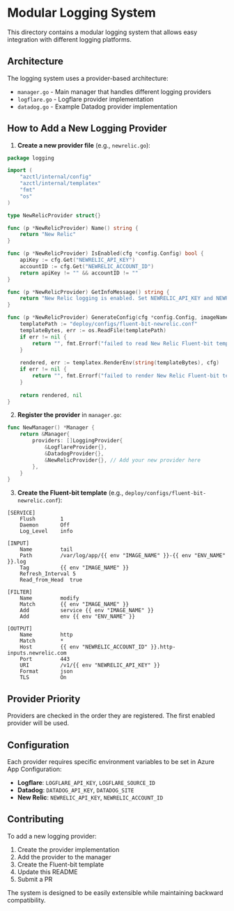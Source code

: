 # Modular Logging System

This directory contains a modular logging system that allows easy integration with different logging platforms.

## Architecture

The logging system uses a provider-based architecture:

- `manager.go` - Main manager that handles different logging providers
- `logflare.go` - Logflare provider implementation
- `datadog.go` - Example Datadog provider implementation

## How to Add a New Logging Provider

1. **Create a new provider file** (e.g., `newrelic.go`):

```go
package logging

import (
    "azctl/internal/config"
    "azctl/internal/templatex"
    "fmt"
    "os"
)

type NewRelicProvider struct{}

func (p *NewRelicProvider) Name() string {
    return "New Relic"
}

func (p *NewRelicProvider) IsEnabled(cfg *config.Config) bool {
    apiKey := cfg.Get("NEWRELIC_API_KEY")
    accountID := cfg.Get("NEWRELIC_ACCOUNT_ID")
    return apiKey != "" && accountID != ""
}

func (p *NewRelicProvider) GetInfoMessage() string {
    return "New Relic logging is enabled. Set NEWRELIC_API_KEY and NEWRELIC_ACCOUNT_ID in Azure App Configuration."
}

func (p *NewRelicProvider) GenerateConfig(cfg *config.Config, imageName, envName string) (string, error) {
    templatePath := "deploy/configs/fluent-bit-newrelic.conf"
    templateBytes, err := os.ReadFile(templatePath)
    if err != nil {
        return "", fmt.Errorf("failed to read New Relic Fluent-bit template: %w", err)
    }
    
    rendered, err := templatex.RenderEnv(string(templateBytes), cfg)
    if err != nil {
        return "", fmt.Errorf("failed to render New Relic Fluent-bit template: %w", err)
    }
    
    return rendered, nil
}
```

2. **Register the provider** in `manager.go`:

```go
func NewManager() *Manager {
    return &Manager{
        providers: []LoggingProvider{
            &LogflareProvider{},
            &DatadogProvider{},
            &NewRelicProvider{}, // Add your new provider here
        },
    }
}
```

3. **Create the Fluent-bit template** (e.g., `deploy/configs/fluent-bit-newrelic.conf`):

```
[SERVICE]
    Flush        1
    Daemon       Off
    Log_Level    info

[INPUT]
    Name         tail
    Path         /var/log/app/{{ env "IMAGE_NAME" }}-{{ env "ENV_NAME" }}.log
    Tag          {{ env "IMAGE_NAME" }}
    Refresh_Interval 5
    Read_from_Head  true

[FILTER]
    Name         modify
    Match        {{ env "IMAGE_NAME" }}
    Add          service {{ env "IMAGE_NAME" }}
    Add          env {{ env "ENV_NAME" }}

[OUTPUT]
    Name         http
    Match        *
    Host         {{ env "NEWRELIC_ACCOUNT_ID" }}.http-inputs.newrelic.com
    Port         443
    URI          /v1/{{ env "NEWRELIC_API_KEY" }}
    Format       json
    TLS          On
```

## Provider Priority

Providers are checked in the order they are registered. The first enabled provider will be used.

## Configuration

Each provider requires specific environment variables to be set in Azure App Configuration:

- **Logflare**: `LOGFLARE_API_KEY`, `LOGFLARE_SOURCE_ID`
- **Datadog**: `DATADOG_API_KEY`, `DATADOG_SITE`
- **New Relic**: `NEWRELIC_API_KEY`, `NEWRELIC_ACCOUNT_ID`

## Contributing

To add a new logging provider:

1. Create the provider implementation
2. Add the provider to the manager
3. Create the Fluent-bit template
4. Update this README
5. Submit a PR

The system is designed to be easily extensible while maintaining backward compatibility.
